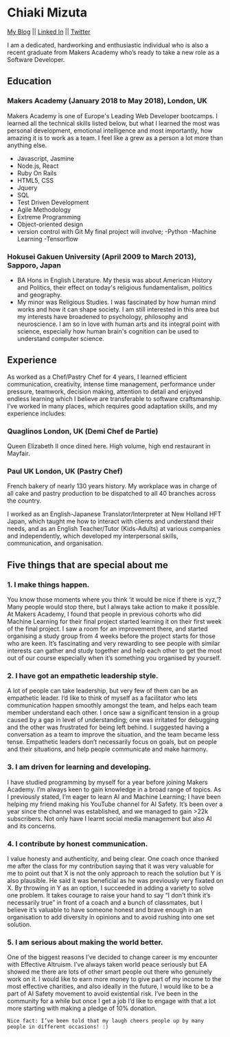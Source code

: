 # Chiaki Mizuta

<a href="https://chiakimizuta.wordpress.com/">My Blog</a> || <a href="https://www.linkedin.com/in/chiakimz">Linked In</a> || <a href="https://twitter.com/jackie7cm">Twitter</a>

  I am a dedicated, hardworking and enthusiastic individual who is also a recent graduate from Makers Academy who’s ready to take a new role as a Software Developer. 

## Education

### Makers Academy (January 2018 to May 2018), London, UK
   Makers Academy is one of Europe's Leading Web Developer bootcamps. I learned all the technical skills listed below, but what I learned the most was personal development, emotional intelligence and most importantly, how amazing it is to work as a team. I feel like a grew as a person a lot more than anything else.
- Javascript, Jasmine
- Node.js, React
- Ruby On Rails
- HTML5, CSS 
- Jquery 
- SQL 
- Test Driven Development 
- Agile Methodology
- Extreme Programming 
- Object-oriented design 
- version control with Git
My final project will involve;
-Python
-Machine Learning
-Tensorflow

### Hokusei Gakuen University (April 2009 to March 2013), Sapporo, Japan
- BA Hons in English Literature. My thesis was about American History and Politics, their effect on today's religious fundamentalism, politics and geography.
- My minor was Religious Studies. I was fascinated by how human mind works and how it can shape society. I am still interested in this area but my interests have broadened to psychology, philosophy and neuroscience. I am so in love with human arts and its integral point with science, especially how human brain's cognition can be used to understand computer science. 

## Experience
  As worked as a Chef/Pastry Chef for 4 years, I learned efficient communication, creativity, intense time management, performance under pressure, teamwork, decision making, attention to detail and enjoyed endless learning which I believe are transferable to software craftsmanship. 
I’ve worked in many places, which requires good adaptation skills, and my experience includes:
### Quaglinos London, UK  (Demi Chef de Partie)
   Queen Elizabeth II once dined here. High volume, high end restaurant in Mayfair. 
### Paul UK  London, UK  (Pastry Chef)
   French bakery of nearly 130 years history. My workplace was in charge of all cake and pastry production to be dispatched to all 40 branches across the country. 
  
   I worked as an English-Japanese Translator/Interpreter at New Holland HFT Japan, which taught me how to interact with clients and understand their needs, and as an English Teacher/Tutor (Kids-Adults) at various companies and independently, which developed my interpersonal skills, communication, and organisation.

## Five things that are special about me
### 1. I make things happen.
  You know those moments where you think ‘it would be nice if there is xyz,’? Many people would stop there, but I always take action to make it possible. At Makers Academy, I found that people in previous cohorts who did Machine Learning for their final project started learning it on their first week of the final project. I saw a room for an improvement there, and started organising a study group from 4 weeks before the project starts for those who are keen. It’s fascinating and very rewarding to see people with similar interests can gather and study together and help each other to get the most out of our course especially when it’s something you organised by yourself.
### 2. I have got an empathetic leadership style.
  A lot of people can take leadership, but very few of them can be an empathetic leader. I’d like to think of myself as a facilitator who lets communication happen smoothly amongst the team, and helps each team member understand each other. I once saw a significant tension in a group caused by a gap in level of understanding; one was irritated for debugging and the other was frustrated for being left behind. I suggested having a conversation as a team to improve the situation, and the team became less tense. Empathetic leaders don’t necessarily focus on goals, but on people and their situations, and help people communicate and make harmony.
### 3. I am driven for learning and developing.
  I have studied programming by myself for a year before joining Makers Academy. I’m always keen to gain knowledge in a broad range of topics.  As I previously stated, I’m eager to learn AI and Machine Learning; I have been helping my friend making his YouTube channel for AI Safety. It’s been over a year since the channel was established, and we managed to gain >22k subscribers. Not only have I learnt social media management but also AI and its concerns.
### 4. I contribute by honest communication.
  I value honesty and authenticity, and being clear. One coach once thanked me after the class for my contribution saying that it was very valuable for me to point out that X is not the only approach to reach the solution but Y is also plausible. He said it was beneficial as he was previously very fixated on X. By throwing in Y as an option, I succeeded in adding a variety to solve one problem. It takes courage to raise your hand to say “I don’t think it’s necessarily true” in front of a coach and a bunch of classmates, but I believe it’s valuable to have someone honest and brave enough in an organisation to add diversity in opinions and to avoid rushing into one set solution.
### 5. I am serious about making the world better. 
  One of the biggest reasons I’ve decided to change career is my encounter with Effective Altruism. I’ve always taken world peace seriously but EA showed me there are lots of other smart people out there who genuinely work on it. I would like to earn more money to give part of my income to the most effective charities, and also ideally in the future, I would like to be a part of AI Safety movement to avoid existential risk. I’ve been in the community for a while but once I get a job I’d like to engage with that  a lot more starting with making a pledge of 10% donation.

    Nice fact: I’ve been told that my laugh cheers people up by many people in different occasions! :)
